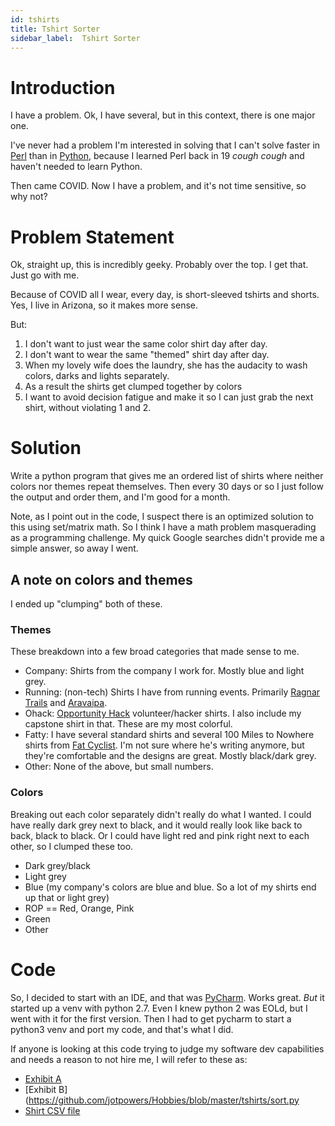 ```yaml
---
id: tshirts 
title: Tshirt Sorter
sidebar_label:  Tshirt Sorter
---
```


# Introduction

I have a problem.  Ok, I have several, but in this context, there is one major one.  

I've never had a problem I'm interested in solving that I can't solve faster in [Perl](http://www.perl.org) than in [Python](http://www.python.org), because I learned Perl back in 19 _cough_ _cough_ and haven't needed to learn Python.

Then came COVID.  Now I have a problem, and it's not time sensitive, so why not?

# Problem Statement

Ok, straight up, this is incredibly geeky.  Probably over the top.  I get that.  Just go with me.

Because of COVID all I wear, every day, is short-sleeved tshirts and shorts.  Yes, I live in Arizona, so it makes more sense.  

But:

1. I don't want to just wear the same color shirt day after day.
2. I don't want to wear the same "themed" shirt day after day.
3. When my lovely wife does the laundry, she has the audacity to wash colors, darks and lights separately.
  1. As a result the shirts get clumped together by colors
4. I want to avoid decision fatigue and make it so I can just grab the next shirt, without violating 1 and 2.

# Solution

Write a python program that gives me an ordered list of shirts where neither colors nor themes repeat themselves.  Then every 30 days or so I just follow the output and order them, and I'm good for a month.

Note, as I point out in the code, I suspect there is an optimized solution to this using set/matrix math.  So I think I have a math problem masquerading as a programming challenge.  My quick Google searches didn't provide me a simple answer, so away I went.

## A note on colors and themes

I ended up "clumping" both of these.  

### Themes

These breakdown into a few broad categories that made sense to me.

* Company:  Shirts from the company I work for.  Mostly blue and light grey.
* Running:  (non-tech) Shirts I have from running events.  Primarily [Ragnar Trails](http://www.runragnar.com) and [Aravaipa](https://www.aravaiparunning.com/).
* Ohack:  [Opportunity Hack](https://www.aravaiparunning.com/) volunteer/hacker shirts.  I also include my capstone shirt in that.  These are my most colorful.
* Fatty:  I have several standard shirts and several 100 Miles to Nowhere shirts from [Fat Cyclist](http://fatcyclist.com/).  I'm not sure where he's writing anymore, but they're comfortable and the designs are great.  Mostly black/dark grey.
* Other:  None of the above, but small numbers.  

### Colors

Breaking out each color separately didn't really do what I wanted.  I could have really dark grey next to black, and it would really look like back to back, black to black.  Or I could have light red and pink right next to each other, so I clumped these too.

* Dark grey/black
* Light grey
* Blue (my company's colors are blue and blue.  So a lot of my shirts end up that or light grey)
* ROP == Red, Orange, Pink
* Green
* Other

# Code

So, I decided to start with an IDE, and that was [PyCharm](https://www.jetbrains.com/pycharm/).  Works great. _But_ it started up a venv with python 2.7.  Even I knew python 2 was EOLd, but I went with it for the first version.  Then I had to get pycharm to start a python3 venv and port my code, and that's what I did.  

If anyone is looking at this code trying to judge my software dev capabilities and needs a reason to not hire me, I will refer to these as:

* [Exhibit A](https://github.com/jotpowers/Hobbies/blob/master/tshirts/shirt3.py)
* [Exhibit B](https://github.com/jotpowers/Hobbies/blob/master/tshirts/sort.py
* [Shirt CSV file](https://github.com/jotpowers/Hobbies/blob/master/tshirts/shirts.csv)


